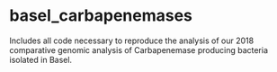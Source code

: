 # basel_carbapenemases
Includes all code necessary to reproduce the analysis of our 2018 comparative genomic analysis of Carbapenemase producing bacteria isolated in Basel.
